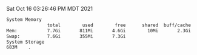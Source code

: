 Sat Oct 16 03:26:46 PM MDT 2021
```bash
System Memory
               total        used        free      shared  buff/cache   available
Mem:           7.7Gi       811Mi       4.6Gi        10Mi       2.3Gi       6.6Gi
Swap:          7.6Gi       355Mi       7.3Gi
System Storage
683M	.
```
```bash
